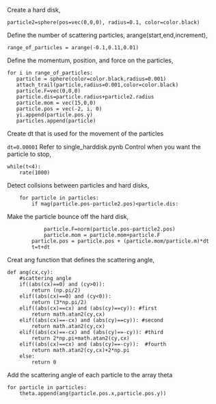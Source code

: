 Create a hard disk,

```particle2=sphere(pos=vec(0,0,0), radius=0.1, color=color.black)```

Define the number of scattering particles, arange(start,end,increment),

```range_of_particles = arange(-0.1,0.11,0.01)```

Define the momentum, position, and force on the particles,

```
for i in range_of_particles:
   particle = sphere(color=color.black,radius=0.001)
   attach_trail(particle,radius=0.001,color=color.black)
   particle.F=vec(0,0,0)
   particle.dis=particle.radius+particle2.radius
   particle.mom = vec(15,0,0)
   particle.pos = vec(-2, i, 0)
   yi.append(particle.pos.y)
   particles.append(particle)
```

Create dt that is used for the movement of the particles

```dt=0.00001```
Refer to single_harddisk.pynb
Control when you want the particle to stop,
```
while(t<4):
    rate(1000)
```

Detect collsions between particles and hard disks,
```
    for particle in particles:
        if mag(particle.pos-particle2.pos)<particle.dis:
```
Make the particle bounce off the hard disk,
```
            particle.F=norm(particle.pos-particle2.pos)
            particle.mom = particle.mom+particle.F
        particle.pos = particle.pos + (particle.mom/particle.m)*dt
        t=t+dt
```
 
Creat ang function that defines the scattering angle,
```
def ang(cx,cy):
    #scattering angle
    if((abs(cx)==0) and (cy>0)):
        return (np.pi/2)
    elif((abs(cx)==0) and (cy<0)): 
        return (3*np.pi/2)
    elif((abs(cx)==cx) and (abs(cy)==cy)): #first
        return math.atan2(cy,cx)
    elif((abs(cx)==-cx) and (abs(cy)==cy)): #second
        return math.atan2(cy,cx)
    elif((abs(cx)==-cx) and (abs(cy)==-cy)): #third
        return 2*np.pi+math.atan2(cy,cx)
    elif((abs(cx)==cx) and (abs(cy)==-cy)):  #fourth
        return math.atan2(cy,cx)+2*np.pi
    else:
        return 0
 ```
Add the scattering angle of each particle to the array theta
```
for particle in particles:
    theta.append(ang(particle.pos.x,particle.pos.y))
```


